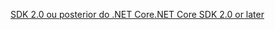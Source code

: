 [<span data-ttu-id="ef9a9-101">SDK 2.0 ou posterior do .NET Core</span><span class="sxs-lookup"><span data-stu-id="ef9a9-101">.NET Core SDK 2.0 or later</span></span>](https://dotnet.microsoft.com/download)
